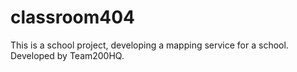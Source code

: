 # classroom404
This is a school project, developing a mapping service for a school. Developed by Team200HQ.
